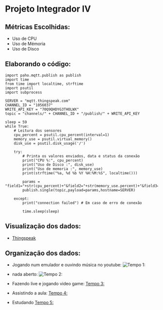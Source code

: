 # Projeto Integrador IV 

## Métricas Escolhidas: 
 * Uso  de CPU 	
 * Uso de Mémoria 	
 * Uso de Disco

## Elaborando o código:
~~~phython
import paho.mqtt.publish as publish
import time
from time import localtime, strftime
import psutil 
import subprocess 

SERVER = "mqtt.thingspeak.com"
CHANNEL_ID = "1056037"
WRITE_API_KEY = "70Q9QHDYG3THOLWX"
topic = "channels/" + CHANNEL_ID + "/publish/" + WRITE_API_KEY

sleep = 59
while True:
    # Leitura dos sensores
	cpu_percent = psutil.cpu_percent(interval=1)
	memory_use = psutil.virtual_memory()
	disk_use = psutil.disk_usage('/')
	
	try:
		# Printa os valores enviados, data e status da conexão
		print("CPU %:", cpu_percent)
		print("Uso de Disco :", disk_use)
		print("Uso de memoria :", memory_use)
		print(strftime("%a, %d %b %Y %H:%M:%S", localtime()))

		params = "field1="+str(cpu_percent)+"&field2="+str(memory_use.percent)+"&field3="+str(disk_use.percent)
		publish.single(topic,payload=params,hostname=SERVER)

	except:
		print("connection failed") # Em caso de erro de conexão

		time.sleep(sleep)
~~~
      
   ## Visualização dos dados:    
   * [Thingspeak](https://thingspeak.com/channels/1056037)
   
  ## Organização dos dados:
  * Jogando num emulador e ouvindo música no youtube:
  ![Tempo 1:](https://media.discordapp.net/attachments/738492246583803997/747509523819921528/foto_1_trabalho_PI_VI.png?width=1024&height=587)
  
  * nada aberto:
  ![Tempo 2:]()
  
  * Fazendo live e jogando video game:
  [Tempo 3:](https://media.discordapp.net/attachments/738492246583803997/747629081348014130/foto_2_trabalho_PI_VI.png?width=956&height=586)
  
  * Assistindo a aula:
  [Tempo 4:]()
  
  * Estudando
  [Tempo 5:]()
      
